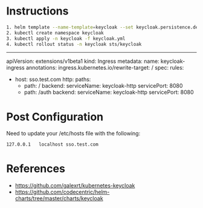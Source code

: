 Instructions
============
```bash
1. helm template --name-template=keycloak --set keycloak.persistence.deployPostgres=false --set keycloak.username=admin --set keycloak.password=keycloak --set keycloak.persistence.dbVendor=postgres --set keycloak.persistence.dbName=keycloak --set keycloak.persistence.dbHost=keycloak-postgresql --set keycloak.persistence.dbPort=5432 --set keycloak.persistence.dbUser=keycloak --set keycloak.persistence.dbPassword=keycloak codecentric/keycloak > keycloak.yml
2. kubectl create namespace keycloak
3. kubectl apply -n keycloak -f keycloak.yml
4. kubectl rollout status -n keycloak sts/keycloak
```
---
apiVersion: extensions/v1beta1
kind: Ingress
metadata:
  name: keycloak-ingress
  annotations:
    ingress.kubernetes.io/rewrite-target: /
spec:
  rules:
  - host: sso.test.com
    http:
      paths:
      - path: /
        backend:
          serviceName: keycloak-http
          servicePort: 8080
      - path: /auth
        backend:
          serviceName: keycloak-http
          servicePort: 8080

Post Configuration
==================
Need to update your /etc/hosts file with the following:
```bash
127.0.0.1   localhost sso.test.com
```

References
==========
* https://github.com/galexrt/kubernetes-keycloak
* https://github.com/codecentric/helm-charts/tree/master/charts/keycloak

